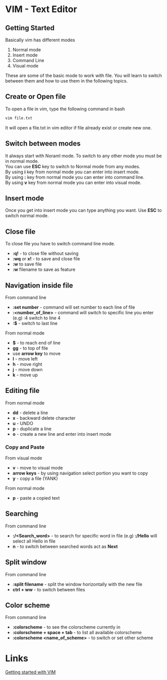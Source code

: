 # VIM - Text Editor

## Getting Started

Basically vim has different modes

1. Normal mode
2. Insert mode
3. Command Line
4. Visual mode

These are some of the basic mode to work with file. You will learn to switch between them and how to use them in the following topics.

## Create or Open file

To open a file in vim, type the following command in bash

```bash
vim file.txt
```

It will open a file.txt in vim editor if file already exist or create new one.

## Switch between modes

It always start with Noraml mode. To switch to any other mode you must be in normal mode.<br>
You can use **ESC** key to switch to Normal mode from any modes.<br>
By using **i** key from normal mode you can enter into insert mode.<br>
By using **:** key from normal mode you can enter into command line.<br>
By using **v** key from normal mode you can enter into visual mode.

## Insert mode

Once you get into insert mode you can type anything you want. Use **ESC** to switch normal mode.

## Close file

To close file you have to switch command line mode. 
* **:q!** - to close file without saving
* **:wq** or **x!** - to save and close file
* **:w** to save file
* **:w** filename to save as feature

## Navigation inside file

From command line
* **:set number** - command will set number to each line of file
* **:<number_of_line>** - command will switch to specific line you enter (e.g) :4 switch to line 4
* **:$** - switch to last line

From normal mode
* **$** - to reach end of line
* **gg** - to top of file
* use **arrow key** to move
* **l** - move left
* **h** - move right
* **j** - move down
* **k** - move up

## Editing file

From normal mode
* **dd** - delete a line
* **x** - backward delete character
* **u** - UNDO
* **p** - duplicate a line
* **o** - create a new line and enter into insert mode

### Copy and Paste

From visual mode
* **v** - move to visual mode
* **arrow keys** - by using navigation select portion you want to copy
* **y** - copy a file (YANK)

From normal mode
* **p** - paste a copied text

## Searching

From command line
* **:/<Search_word>** - to search for specific word in file (e.g) **:/Hello** will select all Hello in file
* **n** - to switch between searched words act as **Next**

## Split window

From command line
* **:split filename** - split the window horizontally with the new file
* **ctrl + ww** - to switch between files

## Color scheme

From command line
* **:colorscheme** - to see the colorscheme currently in
* **:colorscheme + space + tab** - to list all available colorscheme
* **:colorscheme <name_of_scheme>** - to switch or set other scheme

# Links
[Getting started with VIM](https://opensource.com/article/19/3/getting-started-vim)

